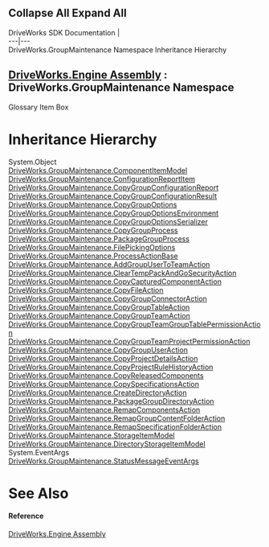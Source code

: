 Collapse All Expand All  
---  
DriveWorks SDK Documentation  |   
---|---  
DriveWorks.GroupMaintenance Namespace Inheritance Hierarchy   
  
[DriveWorks.Engine Assembly](topic2156.md) : DriveWorks.GroupMaintenance Namespace  
---  
  
Glossary Item Box

# Inheritance Hierarchy

System.Object  
[DriveWorks.GroupMaintenance.ComponentItemModel](topic9662.md)  
[DriveWorks.GroupMaintenance.ConfigurationReportItem](topic9677.md)  
[DriveWorks.GroupMaintenance.CopyGroupConfigurationReport](topic9709.md)  
[DriveWorks.GroupMaintenance.CopyGroupConfigurationResult](topic9719.md)  
[DriveWorks.GroupMaintenance.CopyGroupOptions](topic9736.md)  
[DriveWorks.GroupMaintenance.CopyGroupOptionsEnvironment](topic9759.md)  
[DriveWorks.GroupMaintenance.CopyGroupOptionsSerializer](topic9768.md)  
[DriveWorks.GroupMaintenance.CopyGroupProcess](topic9776.md)  
[DriveWorks.GroupMaintenance.PackageGroupProcess](topic9925.md)  
[DriveWorks.GroupMaintenance.FilePickingOptions](topic9902.md)  
[DriveWorks.GroupMaintenance.ProcessActionBase](topic9935.md)  
[DriveWorks.GroupMaintenance.AddGroupUserToTeamAction](topic9643.md)  
[DriveWorks.GroupMaintenance.ClearTempPackAndGoSecurityAction](topic9654.md)  
[DriveWorks.GroupMaintenance.CopyCapturedComponentAction](topic9686.md)  
[DriveWorks.GroupMaintenance.CopyFileAction](topic9696.md)  
[DriveWorks.GroupMaintenance.CopyGroupConnectorAction](topic9727.md)  
[DriveWorks.GroupMaintenance.CopyGroupTableAction](topic9797.md)  
[DriveWorks.GroupMaintenance.CopyGroupTeamAction](topic9806.md)  
[DriveWorks.GroupMaintenance.CopyGroupTeamGroupTablePermissionAction](topic9816.md)  
[DriveWorks.GroupMaintenance.CopyGroupTeamProjectPermissionAction](topic9826.md)  
[DriveWorks.GroupMaintenance.CopyGroupUserAction](topic9836.md)  
[DriveWorks.GroupMaintenance.CopyProjectDetailsAction](topic9846.md)  
[DriveWorks.GroupMaintenance.CopyProjectRuleHistoryAction](topic9856.md)  
[DriveWorks.GroupMaintenance.CopyReleasedComponents](topic9864.md)  
[DriveWorks.GroupMaintenance.CopySpecificationsAction](topic9872.md)  
[DriveWorks.GroupMaintenance.CreateDirectoryAction](topic9882.md)  
[DriveWorks.GroupMaintenance.PackageGroupDirectoryAction](topic9917.md)  
[DriveWorks.GroupMaintenance.RemapComponentsAction](topic9949.md)  
[DriveWorks.GroupMaintenance.RemapGroupContentFolderAction](topic9959.md)  
[DriveWorks.GroupMaintenance.RemapSpecificationFolderAction](topic9970.md)  
[DriveWorks.GroupMaintenance.StorageItemModel](topic9992.md)  
[DriveWorks.GroupMaintenance.DirectoryStorageItemModel](topic9893.md)  
System.EventArgs  
[DriveWorks.GroupMaintenance.StatusMessageEventArgs](topic9981.md)  


# See Also

#### Reference

[DriveWorks.Engine Assembly](topic2156.md)


